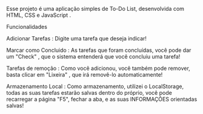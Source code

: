 Esse projeto é uma aplicação simples de To-Do List, desenvolvida com HTML, CSS e JavaScript .

Funcionalidades

Adicionar Tarefas : Digite uma tarefa que deseja indicar!

Marcar como Concluido : As tarefas que foram concluídas, você pode dar um "Check" , que o sistema entenderá que você concluiu uma tarefa!

Tarefas de remoção : Como você adicionou, você também pode remover, basta clicar em "Lixeira" , que irá removê-lo automaticamente!

Armazenamento Local : Como armazenamento, utilizei o LocalStorage, todas as suas tarefas estarão salvas dentro do próprio, você pode recarregar a página "F5", fechar a aba, e as suas INFORMAÇÕES orientadas salvas!
